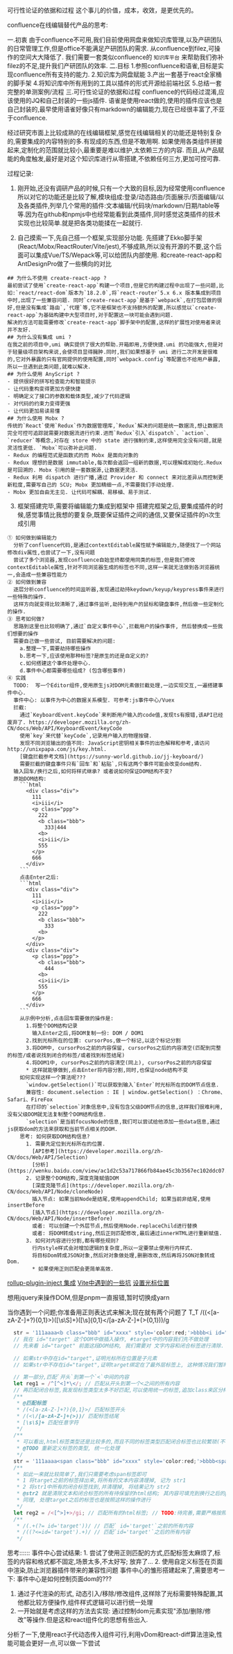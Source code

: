 



可行性论证的依据和过程
这个事儿的价值，成本，收效，是更优先的。



confluence在线编辑替代产品的思考:

一.初衷
  由于confluence不可用,我们目前使用网盘来做知识库管理,以及产研团队的日常管理工作,但是office不能满足产研团队的需求.
  从confluence到filez,可操作的空间大大降低了.
  我们需要一套类似confluence的 `知识库平台` 来帮助我们弥补filez的不足,提升我们产研团队的效率.
二.目标
  1.参照confluence和语雀,目标是实现confluence所有支持的能力.
  2.知识库为网盘赋能
  3.产出一套基于react全家桶的脚手架
  4.将知识库中所有用到的工具以插件的形式开源给前端社区
  5.总结一套完整的单测案例/流程
三.可行性论证的依据和过程
  confluence的代码经过混淆,应该使用的JQ和自己封装的一些js插件.
  语雀是使用react做的,使用的插件应该也是自己封装的,最早使用语雀好像只有markdown的编辑能力,现在已经很丰富了,不亚于confluence.

  经过研究市面上比较成熟的在线编辑框架,感觉在线编辑相关的功能还是特别复杂的,需要集成的内容特别的多.有现成的东西,但是不敢用啊.
  如果使用各类组件拼接起来,定制化的范围就比较小,最重要是难以维护,太依赖三方的内容.
  而且,从产品赋能的角度触发,最好是对这个知识库进行从零搭建,不依赖任何三方,更加可控可靠.

  过程记录:
  1. 刚开始,还没有调研产品的时候,只有一个大致的目标,因为经常使用confluence所以对它的功能还是比较了解,模块组成:登录/动态路由/页面展示/页面编辑/以及各类插件,列举几个常用的插件:文本编辑/代码块/markdown/日期/table等等.因为在github和npmjs中也经常能看到此类插件,同时感觉这类插件的技术实现也比较简单.就是把各类功能揉在一起就行.

  2. 自己摸索一下,先自己搭一个框架,实现部分功能.
  先搭建了Ekko脚手架(React/Mobx/ReactRouter/Vite/jest),不够成熟,所以没有开源的不要,这个后面可以集成Vue/TS/Wepack等,可以给团队内部使用. 和create-react-app和AntDesignPro做了一些横向的对比

    ## 为什么不使用 create-react-app ?
    最初尝试了使用`create-react-app`构建一个项目,但是它的构建过程中出现了一些问题,比如:`react/react-dom`版本为`18.2.0`,将`react-router`5.x 6.x 版本集成到项目中时,出现了一些兼容问题. 同时`create-react-app`是基于`webpack`,在打包层做的很好,但是没有集成`路由`,`代理`等,它不是框架也不支持额外的配置,所以感觉以`create-react-app`为基础构建中大型项目时,对于配置这一块可能会遇到问题.
    解决的方法可能需要修改`create-react-app`脚手架中的配置,这样的扩展性对使用者来说并不友好.
    ## 为什么没有集成 umi ?
    在我之前的项目中,umi 确实提供了很大的帮助.开箱即用,方便快捷.umi 的功能强大,但是对于轻量级项目架构来说,会使项目显得臃肿.同时,我们如果想基于 umi 进行二次开发是很难的,它对外暴露的只有官网提供的使用配置,同时`webpack.config`等配置也不给用户暴露,所以一旦遇到此类问题,就难以解决.
    ## 为什么使用 AnyScript ?
    - 提供很好的拼写检查能力和智能提示
    - 让代码重构变得更加方便快捷
    - 明确定义了接口的参数和载体类型,减少了代码逻辑
    - 对代码的约束力变得更强
    - 让代码更加易读易懂
    ## 为什么使用 Mobx ?
    传统的`React`使用`Redux`作为数据管理库,`Redux`解决的问题是统一数据流,想让数据流完全可控可追踪就需要对数据流进行约束.进而`Redux`引入`dispatch`、`action`、`reducer`等概念,对存在 store 中的 state 进行强制约束,这样使用完全没有问题,就是灵活性更低. `Mobx`可以弥补此问题.
    - Redux 的编程范式是函数式的而 Mobx 是面向对象的
    - Redux 理想的是数据 immutable,每次都会返回一组新的数据,可以理解成初始化.Redux 是可回溯的. Mobx 引用的是一套数据源,让数据更灵活.
    - Redux 利用 dispatch 进行广播,通过 Provider 和 connect 来对比差异从而控制更新粒度,需要写自己的 SCU; Mobx 更加精细一点,不需要我们手动处理.
    - Mobx 更加自由无主见. 让代码可解耦、易移植、易于测试.

  3. 框架搭建完毕,需要将编辑能力集成到框架中
    搭建完框架之后,要集成插件的时候,感觉事情比我想的要复杂,既要保证插件之间的通信,又要保证插件的n次生成引用

    ① 如何做到编辑能力
      分析了confluence代码,是通过contextEditable属性赋予编辑能力,随便找了一个网站修改div属性,也尝试了一下,没有问题
      尝试了多个浏览器,发现confluence自始至终都使用同类的标签,但是我们修改contextEditable属性,针对不同浏览器生成的标签也不同,这样一来就无法做到各浏览器统一,会造成一些兼容性能力
    ② 如何做到兼容
      逐层分析confluence的时间监听器,发现通过劫持keydown/keyup/keypress事件来进行一些特殊的操作.
      这样方向就变得比较清晰了,通过事件监听,劫持到用户的鼠标和键盘事件,然后做一些定制化的操作.
    ③ 思考如何做?
      思路到这里也比较明确了,通过`自定义事件中心`,拦截用户的操作事件, 然后替换成一些我们想要的操作
      需要自己做一些尝试, 目前需要解决的问题:
        a.整理一下,需要劫持哪些操作
        b.思考一下,应该使用那种标签?是原生的还是自定义的?
        c.如何搭建这个事件处理中心.
        d.事件中心都需要哪些组成? (包含哪些事件)
    ④ 实践
      TODO:  写一个Editor组件,使用原生js对DOM元素做拦截处理,一边实现交互,一遍搭建事件中心.
      事件中心: 以事件为中心的数据关系模型. 可参考:js事件中心/Vuex
      拦截:
        通过`KeyboardEvent.keyCode`来判断用户输入的code值,发现ts有报错,该API已经废弃了. https://developer.mozilla.org/zh-CN/docs/Web/API/KeyboardEvent/keyCode
        使用`key`来代替`keyCode`,记录用户输入的物理按键.
        发现不同浏览输出的值不同: JavaScript密钥相关事件的出色解释和参考,请访问http://unixpapa.com/js/key.html.
        [键盘拦截参考文档](https://sunny-world.github.io/jj-keyboard/)
        需要拦截的键盘事件只有`回车`和`粘贴`,只有这两个事件可能会改变dom结构.
      输入回车/换行之后,如何将样式继承? 或者说如何保证DOM结构不变?
      原始DOM结构:
        ```html
          <div class="div">
            111
            <i>iii</i>
            <p class="ppp">
              222
              <b class="bbb">
                333|444
              <b>
              <i>iii</i>
              555
            </p>
            666
          </div>
        ```
        点击Enter之后:
        ```html
          <div class="div">
            111
            <i>iii</i>
            <p class="ppp">
              222
              <b class="bbb">
                333
              <b>
            </p>
          </div>
          <div class="div">
            <p class="ppp">
              <b class="bbb">
                444
              <b>
              <i>iii</i>
              555
            </p>
            666
          </div>
        ```
        从示例中分析,点击回车需要做的操作是:
          1.将整个DOM结构记录
            输入Enter之后,将DOM复制一份: DOM / DOM1
          2.找到光标所在的位置: cursorPos,做一个标记,以这个标记分割
          3.将DOM中, cursorPos之前的内容保留, cursorPos之后的内容清空(匹配到完整的标签/或者说找到闭合的标签/或者找到标签结尾)
          4.将DOM1中, cursorPos之前的内容清空(同上), cursorPos之前的内容保留
          * 这样就能够做到,点击Enter将内容分割,同时,也保证node结构不变
        如何实现这样一个算法呢???
          `window.getSelection()`可以获取到输入`Enter`时光标所在的DOM节点信息.
          兼容性: document.selection : IE | window.getSelection() ：Chrome、Safari、FireFox
          在打印的`selection`对象信息中,没有包含父级DOM节点的信息,这样我们很难利用,没有父级DOM就无法复制整个DOM结构信息.
          `selection`是当前focusNode的信息,我们可以尝试给他添加一些data信息,通过js获取dom的方法来获取和当前节点相关的DOM.
        思考: 如何获取DOM结构信息?
          1. 需要先定位到光标所在的位置.
            [API参考](https://developer.mozilla.org/zh-CN/docs/Web/API/Selection)
            [分析](https://wenku.baidu.com/view/ac1d2c53a717866fb84ae45c3b3567ec102ddc07.html)
          2. 记录整个DOM结构,深度克隆赋值DOM
            [深度克隆节点](https://developer.mozilla.org/zh-CN/docs/Web/API/Node/cloneNode)
            插入节点: 如果当前Node是结尾,使用appendChild; 如果当前非结尾,使用insertBefore
            [插入节点](https://developer.mozilla.org/zh-CN/docs/Web/API/Node/insertBefore)
            或者: 可以创建一个外层节点,然后使用Node.replaceChild进行替换
            或者: 将DOM转成string,然后正则匹配修改,最后通过innerHTML进行重新赋值.
          3. 如何对内容进行分割,都有哪些规则?
            行内style样式会对增加逻辑的复杂度,所以一定要禁止使用行内样式.
            将目标Dom转成JSON对象,然后对对象做处理,删删改改,然后再将JSON对象转成Dom.
            * 如果使用正则匹配会更简单高效.


[rollup-plugin-inject 集成](https://github.com/rollup/rollup-plugin-inject)
[Vite中遇到的一些坑](https://segmentfault.com/a/1190000041057203/)
[设置光标位置](https://blog.csdn.net/weixin_27372101/article/details/117836372)

想用jquery来操作DOM,但是pnpm一直报错,暂时切换成yarn

当你遇到一个问题;你准备用正则表达式来解决;现在就有两个问题了 T_T
/((<[a-zA-Z-]+?){0,1}>)([\s\S]+)([\s]{0,1}<\/[a-zA-Z-]+(>{0,1}))/g

```js 尝试利用正则写清除逻辑, 换行前后需要两套相反的逻辑
  str = '111aaaa<b class="bbb" id="xxxx" style='color:red;'>bbbb<i id="target" class="iii">cccc</i></b>dddd';
  // 我在 id="target" 这个DOM中做插入操作, #target中的内容我们先不做处理
  // 先来看 id="target" 前面这段DOM结构, 我们需要对 文字内容和闭合标签进行清除.

  // 如果str中存在id="target",证明光标所在位置是子元素
  // 如果str中不存在id="target",证明target绑定在了最外层标签上, 这种情况我们暂时不考虑

  // 第一部分,匹配`开头`到第一个`<`中间的内容
  let reg1 = /^[^<]*\</; // 匹配从开头到第一个<之间的所有内容
  // 再匹配闭合标签,我发现标签类型太多不好匹配,可以使用统一的标签,追加class来区分样式
  /**
   * @匹配标签
   * /(<[a-zA-Z-]+?){0,1}>/ 匹配标签开头
   * /(<\/[a-zA-Z-]+(>))/ 匹配标签结尾
   * [\s\S]+ 匹配任意字符
   */
  /**
   * 可以看出,html标签类型还是比较多的,而且不同的标签类型匹配闭合标签也比较繁琐(不考虑单闭合标签), 所以需要将标签进行统一化
   * @TODO 重新定义标签的类型, 统一化处理
   */
  str = '111aaaa<span class="bbb" id="xxxx" style='color:red;'>bbbb<span id="target" class="iii">cccc</span></span>dddd';
  /**
   * 如此一来就比较简单了,我们只需要考虑span标签即可
   * 1 将target之前的标签择出来,将所有的文本内容清理掉, 记为 str1
   * 2 将str1中所有的闭合标签找到,并清理掉, 将结果记为 str2
   * @str2 就是清除文本和闭合标签的所有待保留的html结构; 其内容可填充到换行之后的p标签中
   * 同理, 处理target之后的标签也是按照这样的操作进行
   */
  let reg2 = /<[^>]+>/gi; // 匹配所有的html标签; // TODO:待完善,需要严格按照html标签规则匹配,目前<123>又可以匹配上
  /**
   * /(.+(?= id='target'))/ // 匹配` id='target'`之前的所有内容
   * /((?<=id='target').+)/ // 匹配`id='target'`之后的所有内容
   */
```
思考::::::
  事件中心尝试结果:
    1. 尝试了使用正则匹配的方式,匹配标签太麻烦了,标签的内容和格式都不固定,场景太多,不太好写; 放弃了...
    2. 使用自定义标签在页面中渲染,防止浏览器插件带来的兼容性问题
事件中心的雏形搭建起来了,需要思考一下: 事件中心是如何控制页面dom的???
  1. 通过子代渲染的形式, 动态引入/移除/修改组件,这样除了光标需要特殊配置,其他都比较方便操作,组件样式逻辑可以进行统一处理
  2. 一开始就是考虑这样的方法去实现: 通过控制dom元素实现"添加/删除/修改"等操作.但是这和react组件化的思想有些出入.

  分析了一下,使用react子代动态传入组件可行,利用vDom和react-diff算法渲染,性能可能会更好一点,可以做一下尝试
